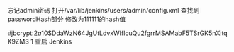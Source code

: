 
忘记admin密码
打开/var/lib/jenkins/users/admin/config.xml 
查找到passwordHash部分 
修改为111111的hash值

#jbcrypt:$2a$10$DdaWzN64JgUtLdvxWIflcuQu2fgrrMSAMabF5TSrGK5nXitqK9ZMS
1
重启 Jenkins

